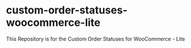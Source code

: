 # custom-order-statuses-woocommerce-lite
This Repository is for the Custom Order Statuses for WooCommerce - Lite
